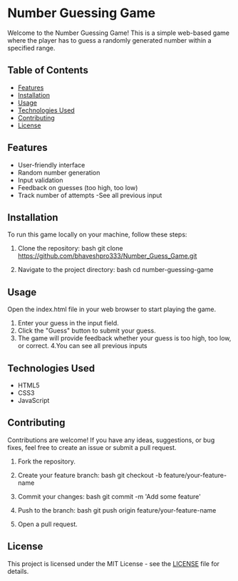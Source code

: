 # Number Guessing Game

Welcome to the Number Guessing Game! This is a simple web-based game where the player has to guess a randomly generated number within a specified range.

## Table of Contents

- [Features](#features)
- [Installation](#installation)
- [Usage](#usage)
- [Technologies Used](#technologies-used)
- [Contributing](#contributing)
- [License](#license)

## Features

- User-friendly interface
- Random number generation
- Input validation
- Feedback on guesses (too high, too low)
- Track number of attempts
-See all previous input


## Installation

To run this game locally on your machine, follow these steps:

1. Clone the repository:
    bash
    git clone https://github.com/bhaveshpro333/Number_Guess_Game.git
    
2. Navigate to the project directory:
    bash
    cd number-guessing-game
    

## Usage

Open the index.html file in your web browser to start playing the game.

1. Enter your guess in the input field.
2. Click the "Guess" button to submit your guess.
3. The game will provide feedback whether your guess is too high, too low, or correct.
4.You can see all previous inputs

## Technologies Used

- HTML5
- CSS3
- JavaScript

## Contributing

Contributions are welcome! If you have any ideas, suggestions, or bug fixes, feel free to create an issue or submit a pull request.

1. Fork the repository.
2. Create your feature branch:
    bash
    git checkout -b feature/your-feature-name
    
3. Commit your changes:
    bash
    git commit -m 'Add some feature'
    
4. Push to the branch:
    bash
    git push origin feature/your-feature-name
    
5. Open a pull request.

## License

This project is licensed under the MIT License - see the [LICENSE](LICENSE) file for details.
